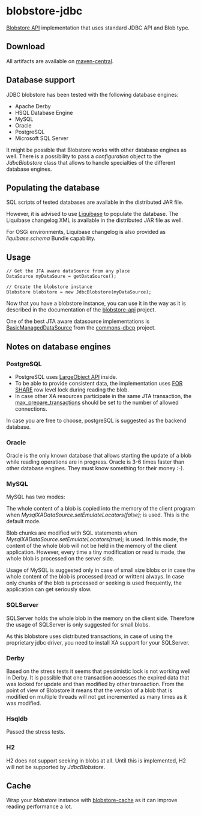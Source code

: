 # blobstore-jdbc

[Blobstore API][1] implementation that uses standard JDBC API and Blob type.

## Download

All artifacts are available on [maven-central][5].

## Database support

JDBC blobstore has been tested with the following database engines:

 - Apache Derby
 - HSQL Database Engine
 - MySQL
 - Oracle
 - PostgreSQL
 - Microsoft SQL Server

It might be possible that Blobstore works with other database engines as
well. There is a possibility to pass a _configuration_ object to the
_JdbcBlobstore_ class that allows to handle specialties of the different
database engines.

## Populating the database

SQL scripts of tested databases are available in the distributed JAR
file.

However, it is advised to use [Liquibase][4] to populate the database.
The Liquibase changelog XML is available in the distributed JAR file as well.

For OSGi environments, Liquibase changelog is also provided as
_liquibase.schema_ Bundle capability.

## Usage

    // Get the JTA aware dataSource from any place
    DataSource myDataSoure = getDataSource();
   
    // Create the blobstore instance
    Blobstore blobstore = new JdbcBlobstore(myDataSource);
    
Now that you have a blobstore instance, you can use it in the way as
it is described in the documentation of the [blobstore-api][6] project.

One of the best JTA aware datasource implementations is
[BasicManagedDataSource][7] from the [commons-dbcp][8] project.

## Notes on database engines

### PostgreSQL

 - PostgreSQL uses [LargeObject API][2] inside.
 - To be able to provide consistent data, the implementation uses
   [FOR SHARE][3] row level lock during reading the blob.
 - In case other XA resources participate in the same JTA transaction, the
   [max_prepare_transactions][10] should be set to the number of allowed
   connections.

In case you are free to choose, postgreSQL is suggested as the backend
database.

### Oracle

Oracle is the only known database that allows starting the update of a
blob while reading operations are in progress. Oracle is 3-6 times faster
than other database engines. They must know something for their money :-).

### MySQL

MySQL has two modes:

The whole content of a blob is copied into the memory of the client program
when _MysqlXADataSource.setEmulateLocators(false);_ is used. This is the
default mode.  

Blob chunks are modified with SQL statements when
_MysqlXADataSource.setEmulateLocators(true);_ is used. In this mode, the
content of the whole blob will not be held in the memory of the client
application. However, every time a tiny modification or read is made, the
whole blob is processed on the server side.

Usage of MySQL is suggested only in case of small size blobs or in case
the whole content of the blob is processed (read or written) always. In
case only chunks of the blob is processed or seeking is used frequently,
the application can get seriously slow.

### SQLServer

SQLServer holds the whole blob in the memory on the client side. Therefore
the usage of SQLServer is only suggested for small blobs.

As this blobstore uses distributed transactions, in case of using the
proprietary jdbc driver, you need to install XA support for your SQLServer.

### Derby

Based on the stress tests it seems that pessimistic lock is not working well
in Derby. It is possible that one transaction accesses the expired data that
was locked for update and than modified by other transaction. From the point
of view of Blobstore it means that the version of a blob that is modified
on multiple threads will not get incremented as many times as it was
modified.

### Hsqldb

Passed the stress tests.

### H2

H2 does not support seeking in blobs at all. Until this is implemented, H2
will not be supported by _JdbcBlobstore_.

## Cache

Wrap your _blobstore_ instance with [blobstore-cache][9] as it can improve
reading performance a lot.

[1]: https://github.com/everit-org/blobstore-api
[2]: http://www.postgresql.org/docs/9.4/static/largeobjects.html
[3]: http://www.postgresql.org/docs/9.4/static/explicit-locking.html
[4]: http://www.liquibase.org/
[5]: http://search.maven.org/#search%7Cga%7C1%7Ca%3A%22org.everit.blobstore.jdbc%22
[6]: https://github.com/everit-org/blobstore-api
[7]: http://commons.apache.org/proper/commons-dbcp/api-2.0/org/apache/commons/dbcp2/managed/BasicManagedDataSource.html
[8]: https://commons.apache.org/proper/commons-dbcp/
[9]: https://github.com/everit-org/blobstore-cache
[10]: http://www.postgresql.org/docs/9.4/static/runtime-config-resource.html
